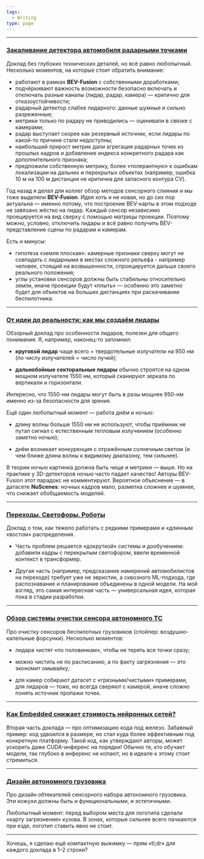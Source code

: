 ```yaml
---
tags:
  - Writing
type: page
---
```

---
### [**Закаливание детектора автомобиля радарными точками**](https://youtu.be/c1IBvEHwBmo?si=N9gz1YTK_7ticKfg)

Доклад без глубоких технических деталей, но всё равно любопытный. Несколько моментов, на которые стоит обратить внимание:

- работают в рамках **BEV-Fusion** с собственными доработками;
- подчёркивают важность возможности безопасно включать и отключать разные каналы (лидар, радар, камера) — критично для отказоустойчивости;
- радарный детектор слабее лидарного: данные шумные и сильно разреженные;
- метрики только по радару не приводились — оценивали в связке с камерами;
- радар выступает скорее как резервный источник, если лидары по какой-то причине стали недоступны;
- наибольший прирост метрик дали агрегация радарных точек из прошлых кадров и добавление индекса конкретного радара как дополнительного признака;
- предложили собственную метрику, более «толерантную» к ошибкам локализации на дальних и перекрытых объектах (например, ошибка 10 м на 100 м дистанции не критична для запасного контура CV).

Год назад я делал для коллег обзор методов сенсорного слияния и мы тоже выделяли **BEV-Fusion**. Идея хоть и не новая, но до сих пор актуальна — именно потому, что построение BEV-карты в этом подходе не завязано жёстко на лидар. Каждый сенсор независимо проецируется на вид сверху с помощью матрицы проекции. Поэтому можно, условно, отключить лидары и всё равно получить BEV-представление сцены по радарам и камерам.

Есть и минусы:
- гипотеза «земля плоская»: камерные признаки сверху могут не совпадать с лидарными в местах сложного рельефа - например человек, стоящий на возвышенности, спроецируется дальше своего реального положения;
- углы установки сенсоров должны быть стабильны относительно земли, иначе проекции будут «плыть» — особенно это заметно будет для объектов на больших дистанциях при раскачивании беспилотника.

---

### [**От идеи до реальности: как мы создаём лидары**](https://youtu.be/p3eiLQ5diAY?si=hbb_0UZt-gQ38JYF)

  

Обзорный доклад про особенности лидаров, полезен для общего понимания. Я, например, наконец-то запомнил:

- **круговой лидар** чаще всего = твердотельные излучатели на 950 нм (по числу излучателей = число лучей);
    
- **дальнобойные секторальные лидары** обычно строятся на одном мощном излучателе 1550 нм, который сканируют зеркала по вертикали и горизонтали.
    

  

Интересно, что 1550-нм лидары могут быть в разы мощнее 950-нм именно из-за безопасности для зрения.

  

Ещё один любопытный момент — работа днём и ночью:

- длину волны больше 1550 нм не используют, чтобы приёмник не путал сигнал с естественным тепловым излучением (особенно заметно ночью);
    
- днём возникает конкуренция с отражённым солнечным светом (и чем ближе длина волны к видимому диапазону, тем сильнее).
    

  

В теории ночью картинка должна быть чище и метрики — выше. Но на практике у 3D-детекторов ночью часто падает качество! Авторы BEV-Fusion этот парадокс не комментируют. Вероятное объяснение — в датасете **NuScenes**: ночных кадров мало, разметка сложнее и шумнее, что снижает обобщаемость моделей.

---

### [**Переходы. Светофоры. Роботы**](https://youtu.be/j5o2JhIqt0o?si=IKQwDATdkhThe4GW)

  

Доклад о том, как тяжело работать с редкими примерами и «длинным хвостом» распределения.

- Часть проблем решается «докруткой» системы и дообучением: добавили кадры с перекрытым светофором, ввели временной контекст в трансформер.
    
- Другая часть (например, предсказание намерений автомобилистов на переходе) требует уже не эвристик, а сквозного ML-подхода, где распознавание и планирование объединены в одной модели. На мой взгляд, это самая интересная часть — универсальная идея, которая пока в стадии разработки.
    

---

### [**Обзор системы очистки сенсора автономного ТС**](https://youtu.be/Q5DXhrkEodA?si=H5fzhIowvrt0lVhX)

  

Про очистку сенсоров беспилотных грузовиков (спойлер: воздушно-капельные форсунки). Несколько моментов:

- лидара чистят «по половинкам», чтобы не терять все точки сразу;
    
- можно чистить не по расписанию, а по факту загрязнения — это экономит омывайку;
    
- для камер собирают датасет с «грязными/чистыми» примерами, для лидаров — тоже, но всегда сверяют с камерой, иначе сложно понять источник пропажи точек.
    

---

### [**Как Embedded снижает стоимость нейронных сетей?**](https://youtu.be/1PWVZ9NeWUY?si=9O8lQKHPxXMfhbso)

  

Вторая часть доклада — про оптимизацию кода под железо. Забавный пример: код удвоился в размере, но стал куда более эффективным под конкретную платформу. Такой код, как утверждают авторы, может ускорить даже CUDA-инференс на порядки! Обычно те, кто обучает модели, так глубоко в инференс не копают, но в идеале к этому стоит стремиться.

---

### [**Дизайн автономного грузовика**](https://youtu.be/yPfM7YcAN6k?si=vxRwyAAZ2UykYML7)

  

Про дизайн обтекателей сенсорного набора автономного грузовика. Эти кожухи должны быть и функциональными, и эстетичными.

Любопытный момент: перед выбором места для логотипа сделали «карту загрязнения» кузова. В зонах, которые сильнее всего пачкаются при езде, логотип ставить явно не стоит.

---

Хочешь, я сделаю ещё компактную выжимку — прям «tl;dr» для каждого доклада в 1–2 строки?